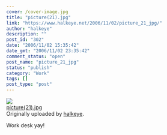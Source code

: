 ```yaml
---
cover: /cover-image.jpg
title: "picture(21).jpg"
link: "https://www.halkeye.net/2006/11/02/picture_21_jpg/"
author: "halkeye"
description: ""
post_id: "302"
date: "2006/11/02 15:35:42"
date_gmt: "2006/11/02 23:35:42"
comment_status: "open"
post_name: "picture_21_jpg"
status: "publish"
category: "Work"
tags: []
post_type: "post"
---
```


![](http://static.flickr.com/105/287204397_fe2098cbea_m.jpg)   
[picture(21).jpg](http://www.flickr.com/photos/halkeye/287204397/)   
Originally uploaded by [halkeye](http://www.flickr.com/people/halkeye/). 

Work desk yay!